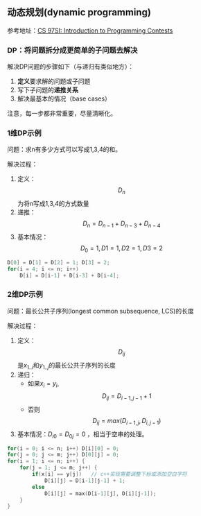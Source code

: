 ## 动态规划(dynamic programming)

参考地址：[CS 97SI: Introduction to Programming Contests](https://web.stanford.edu/class/cs97si/04-dynamic-programming.pdf)



### DP：将问题**拆分**成**更简单**的子问题去解决

解决DP问题的步骤如下（与递归有类似地方）：

1. **定义**要求解的问题或子问题
2. 写下子问题的**递推关系**
3. 解决最基本的情况（base cases）

注意，每一步都非常重要，尽量清晰化。



### 1维DP示例

问题：求n有多少方式可以写成1,3,4的和。 

解决过程：

1. 定义：$$D_n$$为将n写成1,3,4的方式数量
2. 递推：$$D_n = D_{n-1} + D_{n-3} + D_{n-4}$$
3. 基本情况：$$D_0 = 1, D1 = 1, D2 = 1, D3 = 2$$

```c++
D[0] = D[1] = D[2] = 1; D[3] = 2;
for(i = 4; i <= n; i++)
	D[i] = D[i-1] + D[i-3] + D[i-4];
```

### 2维DP示例

问题：最长公共子序列(longest common subsequence, LCS)的长度

解决过程：

1. 定义：$$D_{ij}$$是$x_{1..i}$和$y_{1..j}$的最长公共子序列的长度
2. 递归：
   * 如果$x_i = y_i$, $$D_{ij} = D_{i-1,j-1} + 1$$
   * 否则 $$D_{ij} = max(D_{i-1,j}, D_{i, j-1})$$
3. 基本情况：$D_{i0} = D_{0j} = 0$ ，相当于空串的处理。

```c++
for(i = 0; i <= n; i++) D[i][0] = 0;
for(j = 0; j <= m; j++) D[0][j] = 0;
for(i = 1; i <= n; i++) {
	for(j = 1; j <= m; j++) {
		if(x[i] == y[j])   // c++实现需要调整下标或添加空白字符
			D[i][j] = D[i-1][j-1] + 1;
		else
			D[i][j] = max(D[i-1][j], D[i][j-1]);
	}
}
```

